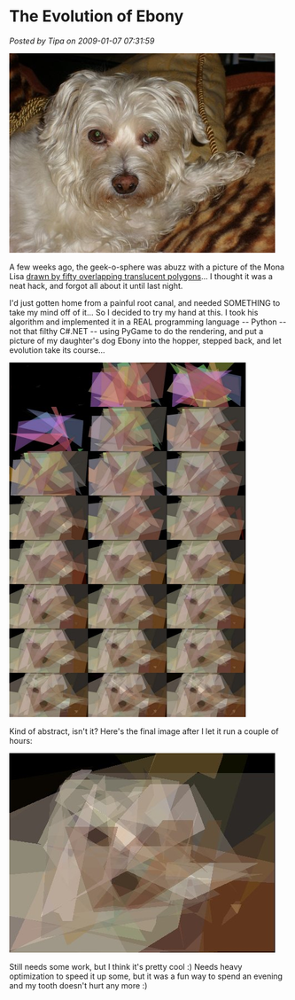 # The Evolution of Ebony

*Posted by Tipa on 2009-01-07 07:31:59*

![](../uploads/2009/01/ebonysm.jpg "ebonysm")

A few weeks ago, the geek-o-sphere was abuzz with a picture of the Mona Lisa [drawn by fifty overlapping translucent polygons](http://rogeralsing.com/2008/12/07/genetic-programming-evolution-of-mona-lisa/)... I thought it was a neat hack, and forgot all about it until last night.

I'd just gotten home from a painful root canal, and needed SOMETHING to take my mind off of it... So I decided to try my hand at this. I took his algorithm and implemented it in a REAL programming language -- Python -- not that filthy C#.NET -- using PyGame to do the rendering, and put a picture of my daughter's dog Ebony into the hopper, stepped back, and let evolution take its course...

![](../uploads/2009/01/ebony-collage.jpg "ebony-collage")

Kind of abstract, isn't it? Here's the final image after I let it run a couple of hours:

![](../uploads/2009/01/ebonysm-03200.jpg "ebonysm-03200")

Still needs some work, but I think it's pretty cool :) Needs heavy optimization to speed it up some, but it was a fun way to spend an evening and my tooth doesn't hurt any more :)

